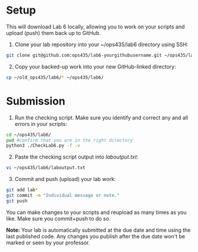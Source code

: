 # Setup
This will download Lab 6 locally, allowing you to work on your scripts and upload (push) them back up to GitHub.

1. Clone your lab repository into your ~/ops435/lab6 directory using SSH:
```bash
git clone git@github.com:ops435/lab6-yourgithubusername.git ~/ops435/lab6/
```
2. Copy your backed-up work into your new GitHub-linked directory:
```bash
cp ~/old_ops435/lab6/* ~/ops435/lab6/
```

# Submission
1. Run the checking script. Make sure you identify and correct any and all errors in your scripts:
```bash
cd ~/ops435/lab6/
pwd #confirm that you are in the right directory
python3 ./CheckLab6.py -f -v
```
2. Paste the checking script output into *laboutput.txt*:
```bash
vi ~/ops435/lab6/laboutput.txt
```

3. Commit and push (upload) your lab work:
```bash
git add lab*
git commit -m "Individual message or note."
git push
```

You can make changes to your scripts and reupload as many times as you like. Make sure you commit+push to do so.

**Note:** Your lab is automatically submitted at the due date and time using the last published code. Any changes you publish after the due date won't be marked or seen by your professor.
